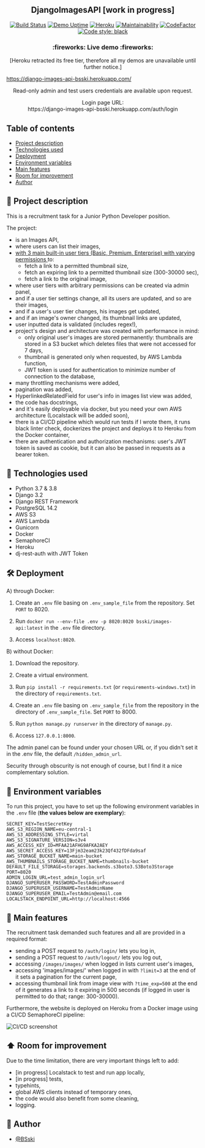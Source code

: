 ﻿<p align="center">
  <h2 align="center">DjangoImagesAPI [work in progress]</h2>
</p>


<div markdown="1" align="center">


[![Build Status](https://bsski.semaphoreci.com/badges/DjangoImagesAPI/branches/main.svg?style=shields&key=0adba4be-b67c-416d-802b-90f43f19ff0f)](https://bsski.semaphoreci.com/projects/DjangoImagesAPI)
[![Demo Uptime](https://img.shields.io/uptimerobot/ratio/7/m792086829-c54e14cd8cfdacdfdfa92920)](https://django-images-api-bsski.herokuapp.com/)
[![Heroku](https://pyheroku-badge.herokuapp.com/?app=django-images-api-bsski&style=flat)](https://django-images-api-bsski.herokuapp.com/)
[![Maintainability](https://api.codeclimate.com/v1/badges/a84055e6e49ddb02653e/maintainability)](https://codeclimate.com/github/BSski/DjangoImagesAPI/maintainability)
[![CodeFactor](https://www.codefactor.io/repository/github/bsski/djangoimagesapi/badge)](https://www.codefactor.io/repository/github/bsski/djangoimagesapi)
[![Code style: black](https://img.shields.io/badge/code%20style-black-000000.svg)](https://github.com/psf/black)
</div>


<h3 align="center">
  :fireworks: Live demo :fireworks:
</h3>

<p align="center">
  [Heroku retracted its free tier, therefore all my demos are unavailable until further notice.]
  
  https://django-images-api-bsski.herokuapp.com/
</p>

<p align="center">
Read-only admin and test users credentials are available upon request.
</p>

<p align="center">
Login page URL:<br>
https://django-images-api-bsski.herokuapp.com/auth/login
</p>



## Table of contents
* [Project description](#scroll-project-description)
* [Technologies used](#hammer-technologies-used)
* [Deployment](#hammer_and_wrench-deployment)
* [Environment variables](#closed_lock_with_key-environment-variables)
* [Main features](#rocket-main-features)
* [Room for improvement](#arrow_up-room-for-improvement)
* [Author](#construction_worker-author)


## :scroll: Project description
This is a recruitment task for a Junior Python Developer position.

The project:
- is an Images API,
- where users can list their images,
- <a href="https://github.com/BSski/DjangoImagesAPI/blob/development/website/fixtures.json">with 3 main built-in user tiers (Basic, Premium, Enterprise) with varying permissions </a> to:
    - fetch a link to a permitted thumbnail size,
    - fetch an expiring link to a permitted thumbnail size (300-30000 sec),
    - fetch a link to the original image,
- where user tiers with arbitrary permissions can be created via admin panel,
- and if a user tier settings change, all its users are updated, and so are their images,
- and if a user's user tier changes, his images get updated,
- and if an image's owner changed, its thumbnail links are updated,
- user inputted data is validated (includes regex!),
- project's design and architecture was created with performance in mind:
    - only original user's images are stored permanently: thumbnails are stored in a S3 bucket which deletes files that were not accessed for 7 days,
    - thumbnail is generated only when requested, by AWS Lambda function,
    - JWT token is used for authentication to minimize number of connection to the database,
- many throttling mechanisms were added,
- pagination was added,
- HyperlinkedRelatedField for user's info in images list view was added,
- the code has docstrings,
- and it's easily deployable via docker, but you need your own AWS architecture (Localstack will be added soon),
- there is a CI/CD pipeline which would run tests if I wrote them, it runs black linter check, dockerizes the project and deploys it to Heroku from the Docker container,
- there are authentication and authorization mechanisms: user's JWT token is saved as cookie, but it can also be passed in requests as a bearer token.


## :hammer: Technologies used
- Python 3.7 & 3.8
- Django 3.2
- Django REST Framework
- PostgreSQL 14.2
- AWS S3
- AWS Lambda
- Gunicorn
- Docker
- SemaphoreCI
- Heroku
- dj-rest-auth with JWT Token


## :hammer_and_wrench: Deployment


A) through Docker:

1. Create an `.env` file basing on `.env_sample_file` from the repository. Set `PORT` to 8020.

2. Run `docker run --env-file .env -p 8020:8020 bsski/images-api:latest` in the `.env` file directory.

3. Access `localhost:8020`. 


B) without Docker:

1. Download the repository.

2. Create a virtual environment.

3. Run `pip install -r requirements.txt` (or `requirements-windows.txt`) in the directory of `requirements.txt`.

4. Create an `.env` file basing on `.env_sample_file` from the repository in the directory of `.env_sample_file`. Set `PORT` to 8000.

5. Run `python manage.py runserver` in the directory of `manage.py`.

6. Access `127.0.0.1:8000`.


The admin panel can be found under your chosen URL or, if you didn't set it in the .env file, the default `/hidden_admin_url`.

Security through obscurity is not enough of course, but I find it a nice complementary solution.


## :closed_lock_with_key: Environment variables

To run this project, you have to set up the following environment variables in the `.env` file (**the values below are exemplary**):
```
SECRET_KEY=TestSecretKey
AWS_S3_REGION_NAME=eu-central-1
AWS_S3_ADDRESSING_STYLE=virtal
AWS_S3_SIGNATURE_VERSION=s3v4
AWS_ACCESS_KEY_ID=MFAA21AFHG9AFKA2AEY
AWS_SECRET_ACCESS_KEY=13Fjm32eam23k23Qf432fDFda9saf
AWS_STORAGE_BUCKET_NAME=main-bucket
AWS_THUMBNAILS_STORAGE_BUCKET_NAME=thumbnails-bucket
DEFAULT_FILE_STORAGE=storages.backends.s3boto3.S3Boto3Storage
PORT=8020
ADMIN_LOGIN_URL=test_admin_login_url
DJANGO_SUPERUSER_PASSWORD=TestAdminPassword
DJANGO_SUPERUSER_USERNAME=TestAdminName
DJANGO_SUPERUSER_EMAIL=TestAdmin@email.com
LOCALSTACK_ENDPOINT_URL=http://localhost:4566
```


## :rocket: Main features

The recruitment task demanded such features and all are provided in a required format:
- sending a POST request to `/auth/login/` lets you log in,
- sending a POST request to `/auth/logout/` lets you log out,
- accessing `/images/images/` when logged in lists current user's images,
- accessing 'images/images/' when logged in with `?limit=3` at the end of it sets a pagination for the current page,
- accessing thumbnail link from image view with `?time_exp=500` at the end of it generates a link to it expiring in 500 seconds (if logged in user is permitted to do that; range: 300-30000).


Furthermore, the website is deployed on Heroku from a Docker image using a CI/CD SemaphoreCI pipeline:

![CI/CD screenshot](https://i.imgur.com/3kWt2aT.png)


## :arrow_up: Room for improvement

Due to the time limitation, there are very important things left to add:
- [in progress] Localstack to test and run app locally,
- [in progress] tests,
- typehints,
- global AWS clients instead of temporary ones,
- the code would also benefit from some cleaning,
- logging.


## :construction_worker: Author

- [@BSski](https://www.github.com/BSski)
